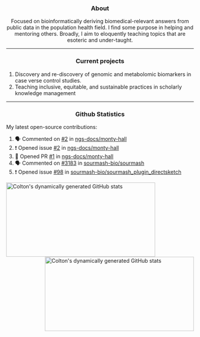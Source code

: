 <!--
Inspiration derived from:
1. https://zzetao.github.io/awesome-github-profile/
2. https://github.com/spcanelon
3. https://github.com/tallguyjenks

Tools used:
1. https://github.com/anuraghazra/github-readme-stats
2. https://github.com/jamesgeorge007/github-activity-readme
3. https://github.com/topics/profile-readme
-->

<h3 align="center">About</h3>

<p align="center">
Focused on bioinformatically deriving biomedical-relevant answers from public data in the population health field. 
I find some purpose in helping and mentoring others. Broadly, I aim to eloquently teaching topics that are esoteric and under-taught.
</p>

---

<h3 align="center">Current projects</h3>

1. Discovery and re-discovery of genomic and metabolomic biomarkers in case verse control studies.
2. Teaching inclusive, equitable, and sustainable practices in scholarly knowledge management

---

<h3 align="center">Github Statistics</h3>

My latest open-source contributions:

<!--START_SECTION:activity-->
1. 🗣 Commented on [#2](https://github.com/ngs-docs/monty-hall/issues/2#issuecomment-2399574294) in [ngs-docs/monty-hall](https://github.com/ngs-docs/monty-hall)
2. ❗ Opened issue [#2](https://github.com/ngs-docs/monty-hall/issues/2) in [ngs-docs/monty-hall](https://github.com/ngs-docs/monty-hall)
3. 💪 Opened PR [#1](https://github.com/ngs-docs/monty-hall/pull/1) in [ngs-docs/monty-hall](https://github.com/ngs-docs/monty-hall)
4. 🗣 Commented on [#3183](https://github.com/sourmash-bio/sourmash/issues/3183#issuecomment-2362160753) in [sourmash-bio/sourmash](https://github.com/sourmash-bio/sourmash)
5. ❗ Opened issue [#98](https://github.com/sourmash-bio/sourmash_plugin_directsketch/issues/98) in [sourmash-bio/sourmash_plugin_directsketch](https://github.com/sourmash-bio/sourmash_plugin_directsketch)
<!--END_SECTION:activity-->

<a href="https://github.com/ccbaumler">
  <img height="200" width=400 align="left" alt="Colton's dynamically generated GitHub stats" src="https://github-readme-stats.vercel.app/api?username=ccbaumler&show_icons=true&title_color=434d58&icon_color=fa8072&ring_color=ba55d3"/>
</a>
<a href="https://github.com/ccbaumler">
  <img height="200" width=400 align="right" alt="Colton's dynamically generated GitHub stats" src="https://github-readme-stats.vercel.app/api/top-langs/?username=ccbaumler&layout=compact&langs_count=6&card_width=320&title_color=434d58&hide=Standard%20ML,%20TeX,%20Jupyter%20Notebook" />
</a>
